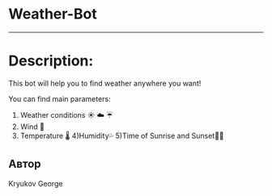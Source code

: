 # Weather-Bot

------------

# Description:
This bot will help you to find weather anywhere you want!

You can find main parameters:
1) Weather conditions  ☀️ ☁️ ☔️ 
2) Wind 💨
3) Temperature 🌡
4)Humidity💦
5)Time of Sunrise and Sunset🌅🌄


## Автор

Kryukov George
